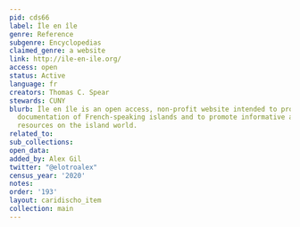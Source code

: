 ```yaml
---
pid: cds66
label: Île en île
genre: Reference
subgenre: Encyclopedias
claimed_genre: a website
link: http://ile-en-ile.org/
access: open
status: Active
language: fr
creators: Thomas C. Spear
stewards: CUNY
blurb: Île en île is an open access, non-profit website intended to provide a rich
  documentation of French-speaking islands and to promote informative and non-commercial
  resources on the island world.
related_to:
sub_collections:
open_data:
added_by: Alex Gil
twitter: "@elotroalex"
census_year: '2020'
notes:
order: '193'
layout: caridischo_item
collection: main
---
```

